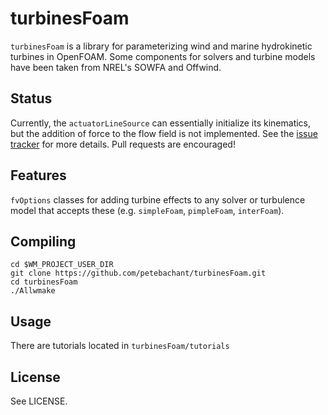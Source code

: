 turbinesFoam
============

`turbinesFoam` is a library for parameterizing wind and marine 
hydrokinetic turbines in OpenFOAM. Some components for solvers 
and turbine models have been taken from NREL's SOWFA and Offwind.

Status
------
Currently, the `actuatorLineSource` can essentially initialize its
kinematics, but the addition of force to the flow field is not
implemented. 
See the [issue tracker](https://github.com/petebachant/turbinesFoam/issues)
for more details. 
Pull requests are encouraged!

Features
--------
`fvOptions` classes for adding turbine effects to any solver or turbulence model
that accepts these (e.g. `simpleFoam`, `pimpleFoam`, `interFoam`). 


Compiling
---------

```
cd $WM_PROJECT_USER_DIR
git clone https://github.com/petebachant/turbinesFoam.git
cd turbinesFoam
./Allwmake
```

Usage
-----
There are tutorials located in `turbinesFoam/tutorials`

License
-------

See LICENSE.
